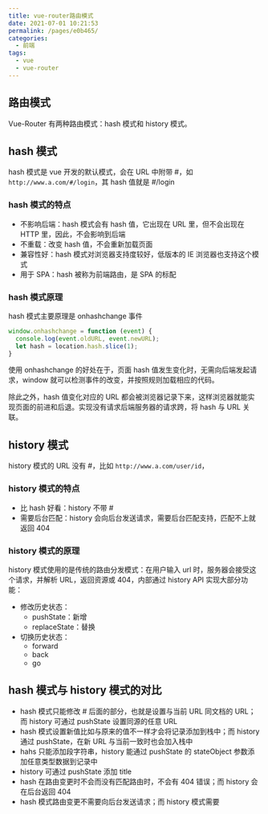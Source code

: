 ```yaml
---
title: vue-router路由模式
date: 2021-07-01 10:21:53
permalink: /pages/e0b465/
categories:
  - 前端
tags:
  - vue
  - vue-router
---
```

## 路由模式
Vue-Router 有两种路由模式：hash 模式和 history 模式。

## hash 模式
hash 模式是 vue 开发的默认模式，会在 URL 中附带 #，如 `http://www.a.com/#/login`，其 hash 值就是 #/login

### hash 模式的特点
- 不影响后端：hash 模式会有 hash 值，它出现在 URL 里，但不会出现在 HTTP 里，因此，不会影响到后端
- 不重载：改变 hash 值，不会重新加载页面
- 兼容性好：hash 模式对浏览器支持度较好，低版本的 IE 浏览器也支持这个模式
- 用于 SPA：hash 被称为前端路由，是 SPA 的标配

### hash 模式原理
hash 模式主要原理是 onhashchange 事件
```js
window.onhashchange = function (event) {
  console.log(event.oldURL, event.newURL);
  let hash = location.hash.slice(1);
}
```
使用 onhashchange 的好处在于，页面 hash 值发生变化时，无需向后端发起请求，window 就可以检测事件的改变，并按照规则加载相应的代码。

除此之外，hash 值变化对应的 URL 都会被浏览器记录下来，这样浏览器就能实现页面的前进和后退。实现没有请求后端服务器的请求跨，将 hash 与 URL 关联。

## history 模式
history 模式的 URL 没有 #，比如 `http://www.a.com/user/id`，

### history 模式的特点
- 比 hash 好看：history 不带 #
- 需要后台匹配：history 会向后台发送请求，需要后台匹配支持，匹配不上就返回 404

### history 模式的原理
history 模式使用的是传统的路由分发模式：在用户输入 url 时，服务器会接受这个请求，并解析 URL，返回资源或 404，内部通过 history API 实现大部分功能：
- 修改历史状态：
  - pushState：新增
  - replaceState：替换
- 切换历史状态：
  - forward
  - back
  - go

## hash 模式与 history 模式的对比
- hash 模式只能修改 # 后面的部分，也就是设置与当前 URL 同文档的 URL；而 history 可通过 pushState 设置同源的任意 URL
- hash 模式设置新值比如与原来的值不一样才会将记录添加到栈中；而 history 通过 pushState，在新 URL 与当前一致时也会加入栈中
- hahs 只能添加段字符串，history 能通过 pushState 的 stateObject 参数添加任意类型数据到记录中
- history 可通过 pushState 添加 title
- hash 在路由变更时不会而没有匹配路由时，不会有 404 错误；而 history 会在后台返回 404
- hash 模式路由变更不需要向后台发送请求；而 history 模式需要